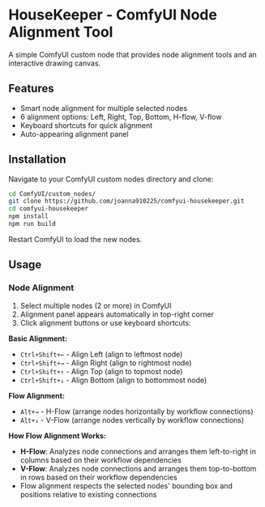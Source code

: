 # HouseKeeper - ComfyUI Node Alignment Tool

A simple ComfyUI custom node that provides node alignment tools and an interactive drawing canvas.

## Features

- Smart node alignment for multiple selected nodes
- 6 alignment options: Left, Right, Top, Bottom, H-flow, V-flow
- Keyboard shortcuts for quick alignment
- Auto-appearing alignment panel

## Installation

Navigate to your ComfyUI custom nodes directory and clone:

```bash
cd ComfyUI/custom_nodes/
git clone https://github.com/joanna910225/comfyui-housekeeper.git
cd comfyui-housekeeper
npm install
npm run build
```

Restart ComfyUI to load the new nodes.

## Usage

### Node Alignment
1. Select multiple nodes (2 or more) in ComfyUI
2. Alignment panel appears automatically in top-right corner
3. Click alignment buttons or use keyboard shortcuts:

**Basic Alignment:**
- `Ctrl+Shift+←` - Align Left (align to leftmost node)
- `Ctrl+Shift+→` - Align Right (align to rightmost node)
- `Ctrl+Shift+↑` - Align Top (align to topmost node)  
- `Ctrl+Shift+↓` - Align Bottom (align to bottommost node)

**Flow Alignment:**
- `Alt+→` - H-Flow (arrange nodes horizontally by workflow connections)
- `Alt+↓` - V-Flow (arrange nodes vertically by workflow connections)

**How Flow Alignment Works:**
- **H-Flow**: Analyzes node connections and arranges them left-to-right in columns based on their workflow dependencies
- **V-Flow**: Analyzes node connections and arranges them top-to-bottom in rows based on their workflow dependencies
- Flow alignment respects the selected nodes' bounding box and positions relative to existing connections
